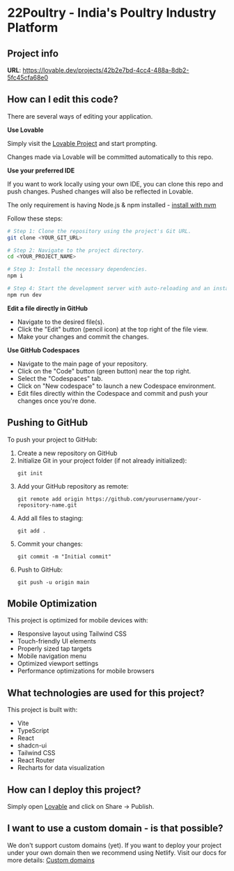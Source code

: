
# 22Poultry - India's Poultry Industry Platform

## Project info

**URL**: https://lovable.dev/projects/42b2e7bd-4cc4-488a-8db2-5fc45cfa68e0

## How can I edit this code?

There are several ways of editing your application.

**Use Lovable**

Simply visit the [Lovable Project](https://lovable.dev/projects/42b2e7bd-4cc4-488a-8db2-5fc45cfa68e0) and start prompting.

Changes made via Lovable will be committed automatically to this repo.

**Use your preferred IDE**

If you want to work locally using your own IDE, you can clone this repo and push changes. Pushed changes will also be reflected in Lovable.

The only requirement is having Node.js & npm installed - [install with nvm](https://github.com/nvm-sh/nvm#installing-and-updating)

Follow these steps:

```sh
# Step 1: Clone the repository using the project's Git URL.
git clone <YOUR_GIT_URL>

# Step 2: Navigate to the project directory.
cd <YOUR_PROJECT_NAME>

# Step 3: Install the necessary dependencies.
npm i

# Step 4: Start the development server with auto-reloading and an instant preview.
npm run dev
```

**Edit a file directly in GitHub**

- Navigate to the desired file(s).
- Click the "Edit" button (pencil icon) at the top right of the file view.
- Make your changes and commit the changes.

**Use GitHub Codespaces**

- Navigate to the main page of your repository.
- Click on the "Code" button (green button) near the top right.
- Select the "Codespaces" tab.
- Click on "New codespace" to launch a new Codespace environment.
- Edit files directly within the Codespace and commit and push your changes once you're done.

## Pushing to GitHub

To push your project to GitHub:

1. Create a new repository on GitHub
2. Initialize Git in your project folder (if not already initialized):
   ```
   git init
   ```
3. Add your GitHub repository as remote:
   ```
   git remote add origin https://github.com/yourusername/your-repository-name.git
   ```
4. Add all files to staging:
   ```
   git add .
   ```
5. Commit your changes:
   ```
   git commit -m "Initial commit"
   ```
6. Push to GitHub:
   ```
   git push -u origin main
   ```

## Mobile Optimization

This project is optimized for mobile devices with:

- Responsive layout using Tailwind CSS
- Touch-friendly UI elements
- Properly sized tap targets
- Mobile navigation menu
- Optimized viewport settings
- Performance optimizations for mobile browsers

## What technologies are used for this project?

This project is built with:

- Vite
- TypeScript
- React
- shadcn-ui
- Tailwind CSS
- React Router
- Recharts for data visualization

## How can I deploy this project?

Simply open [Lovable](https://lovable.dev/projects/42b2e7bd-4cc4-488a-8db2-5fc45cfa68e0) and click on Share -> Publish.

## I want to use a custom domain - is that possible?

We don't support custom domains (yet). If you want to deploy your project under your own domain then we recommend using Netlify. Visit our docs for more details: [Custom domains](https://docs.lovable.dev/tips-tricks/custom-domain/)
